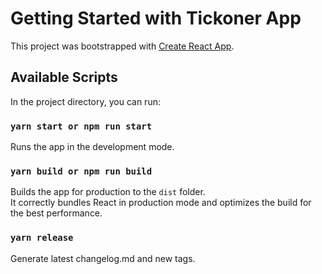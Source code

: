 # Getting Started with Tickoner App

This project was bootstrapped with [Create React App](https://github.com/facebook/create-react-app).

## Available Scripts

In the project directory, you can run:

### `yarn start or npm run start`

Runs the app in the development mode.

### `yarn build or npm run build`

Builds the app for production to the `dist` folder.\
It correctly bundles React in production mode and optimizes the build for the best performance.

### `yarn release`

Generate latest changelog.md and new tags.


